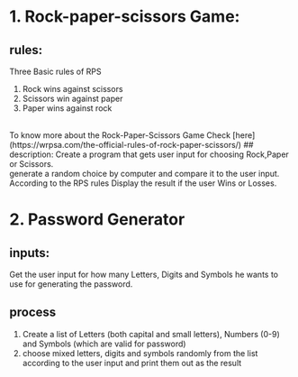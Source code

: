 # 1. Rock-paper-scissors Game:
## rules:
Three Basic rules of RPS
1. Rock wins against scissors
2. Scissors win against paper
3. Paper wins against rock
<br>
To know more about the Rock-Paper-Scissors Game Check [here](https://wrpsa.com/the-official-rules-of-rock-paper-scissors/)
## description:
Create a program that gets user input for choosing Rock,Paper or Scissors.
<br>
generate a random choice by computer and compare it to the user input.
<br>
According to the RPS rules Display the result if the user Wins or Losses.

# 2. Password Generator 
## inputs:
Get the user input for how many Letters, Digits and Symbols he wants to use for generating the password.<br>
## process
1. Create a list of Letters (both capital and small letters), Numbers (0-9) and Symbols (which are valid for password)
2. choose mixed letters, digits and symbols randomly from the list according to the user input and print them out as the result
